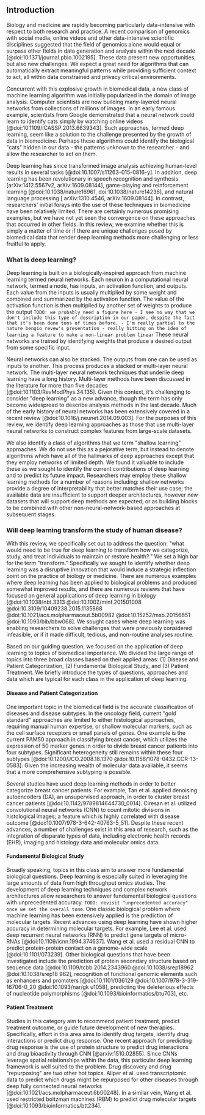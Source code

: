 ## Introduction

Biology and medicine are rapidly becoming particularly data-intensive with
respect to both research and practice. A recent comparison of genomics with
social media, online videos and other data-intensive scientific disciplines
suggested that the field of genomics alone would equal or surpass other fields
in data generation and analysis within the next decade
[@doi:10.1371/journal.pbio.1002195]. These data present new opportunities, but
also new challenges. We expect a great need for algorithms that can automatically extract meaningful patterns while providing sufficient context to act, all within data constrained and privacy critical environments.

Concurrent with this explosive growth in biomedical data, a new class of machine
learning algorithm was initially popularized in the domain of image analysis.
Computer scientists are now building many-layered neural networks from
collections of millions of images. In an early famous example, scientists from Google
demonstrated that a neural network could learn to identify cats simply by
watching online videos [@doi:10.1109/ICASSP.2013.6639343]. Such approaches,
termed deep learning, seem like a solution to the challenge presented by the
growth of data in biomedicine. Perhaps these algorithms could identify the
biological "cats" hidden in our data - the patterns unknown to the researcher - and allow the researcher to act on them.


Deep learning has since transformed image analysis achieving human-level results in several tasks [@doi:10.1007/s11263-015-0816-y]. In addition, deep learning has been revolutionary in speech recognition and synthesis [arXiv:1412.5567v2,   arXiv:1609.08144], game-playing and reinforcement learning [@doi:10.1038/nature16961, doi:10.1038/nature14236], and natural language processing [   arXiv:1310.4546, arXiv:1609.08144]. In contrast, researchers' initial forays into the use of these techniques in biomedicine have been relatively limited.
There are certainly numerous promising examples, but we have not yet seen the
convergence on these approaches that occurred in other fields. In this review, we examine whether this is simply a matter of time or
if there are unique challenges posed by biomedical data that render deep
learning methods more challenging or less fruitful to apply.

### What is deep learning?

Deep learning is built on a biologically-inspired approach from machine learning
termed neural networks. Each neuron in a computational neural network, termed a
node, has inputs, an activation function, and outputs. Each value from the
inputs is usually multiplied by some weight and combined and summarized by the
activation function. The value of the activation function is then multiplied by
another set of weights to produce the output `TODO: we probably need a figure
here - I see no way that we don't include this type of description in our paper,
despite the fact that it's been done tons of times before. - I'm really partial to the nature bengio revew's presentation - really hitting on the idea of learning a feature to make a non-linear problem linear` These neural
networks are trained by identifying weights that produce a desired output from
some specific input.

Neural networks can also be stacked. The outputs from one can be used as inputs to another. This process produces a stacked or multi-layer neural network. The multi-layer neural network techniques that underlie deep learning have a long history. Multi-layer methods have been discussed in the literature for more than five decades [@doi:10.1103/RevModPhys.34.135]. Given this context, it's challenging to consider "deep learning" as a new advance, though the term has only become widespread to describe analysis methods in the last decade. Much of the early history of neural networks has been extensively covered in a recent review [@doi:10.1016/j.neunet.2014.09.003]. For the purposes of this review, we identify deep learning approaches as those that use multi-layer neural networks to construct complex features from large-scale datasets.

We also identify a class of algorithms that we term "shallow learning"
approaches. We do not use this as a pejorative term, but instead to denote
algorithms which have all of the hallmarks of deep approaches except that they
employ networks of limited depth. We found it valuable to include these as we
sought to identify the current contributions of deep learning and to predict its
future impact. Researchers may employ these shallow learning methods for a
number of reasons including: shallow networks provide a degree of
interpretability that better matches their use case; the available data are
insufficient to support deeper architectures, however new datasets that will
support deep methods are expected; or as building blocks to be combined with
other non-neural-network-based approaches at subsequent stages.

### Will deep learning transform the study of human disease?

With this review, we specifically set out to address the question: "what would
need to be true for deep learning to transform how we categorize, study, and
treat individuals to maintain or restore health?." We set a high bar for the
term "transform." Specifically we sought to identify whether deep learning was a
disruptive innovation that would induce a strategic inflection point on the
practice of biology or medicine. There are numerous examples where deep learning
has been applied to biological problems and produced somewhat improved results,
and there are numerous reviews that have focused on general applications of deep
learning in biology [@doi:10.1038/nbt.3313 @doi:10.1002/minf.201501008
@doi:10.3109/10409238.2015.1135868 @doi:10.1021/acs.molpharmaceut.5b00982
@doi:10.15252/msb.20156651 @doi:10.1093/bib/bbw068]. We sought cases where deep
learning was enabling researchers to solve challenges that were previously
considered infeasible, or if it made difficult, tedious, and non-routine
analyses routine.

Based on our guiding question, we focused on the application of deep learning to
topics of biomedical importance. We divided the large range of topics into three broad classes based on their applied areas: (1) Disease and Patient Categorization, (2) Fundamental Biological Study, and (3) Patient Treatment. We briefly introduce the types of questions, approaches and data which are typical for each class in the application of deep learning.

#### Disease and Patient Categorization

One important topic in the biomedical field is the accurate classification of
diseases and disease subtypes. In the oncology field, current "gold standard"
approaches are limited to either histological approaches, requiring manual
human expertise, or shallow molecular markers, such as the cell surface
receptors or small panels of genes. One example is the current PAM50 approach
in classifying breast cancer, which utilizes the expression of 50 marker
genes in order to divide breast cancer patients into four subtypes.
Significant heterogeneity still remains within these four subtypes
[@doi:10.1200/JCO.2008.18.1370 @doi:10.1158/1078-0432.CCR-13-0583]. Given the
increasing wealth of molecular data available, it seems that a more
comprehensive subtyping is possible.

Several studies have used deep learning methods in order to better categorize
breast cancer patients. For example, Tan et al. applied denoising
autoencoders (DA), an unsupervised approach, in order to cluster breast
cancer patients [@doi:10.1142/9789814644730_0014]. Ciresan et al. utilized
convolutional neural networks (CNN) to count mitotic divisions in
histological images; a feature which is highly correlated with disease
outcome [@doi:10.1007/978-3-642-40763-5_51]. Despite these recent advances, a
number of challenges exist in this area of research, such as the integration
of disparate types of data, including electronic health records (EHR),
imaging and histology data and molecular omics data.

#### Fundamental Biological Study

Broadly speaking, topics in this class aim to answer more fundamental
biological questions. Deep learning is especially suited in leveraging the
large amounts of data from high throughput omics studies. The development of
deep learning techniques and complex network architectures allow researchers
to answer fundamental biological questions with unprecedented accuracy.
`TODO: revisit "unprecedented accuracy" once we set the overall tone`. One
classic biological problem where machine learning has been extensively
applied is the prediction of molecular targets. Recent advances using deep
learning have shown higher accuracy in determining molecular targets. For
example, Lee et al. used deep recurrent neural networks (RNN) to predict gene
targets of micro-RNAs [@doi:10.1109/icnn.1994.374637]. Wang et al. used a
residual CNN to predict protein-protein contact on a genome-wide scale
[@doi:10.1101/073239]. Other biological questions that have been investigated
include the prediction of protein secondary structure based on sequence data
[@doi:10.1109/tcbb.2014.2343960 @doi:10.1038/srep18962 @doi:10.1038/srep18
962], recognition of functional genomic elements such as enhancers and
promoters [@doi:10.1101/036129 @doi:10.1007/978-3-319-16706-0_20
@doi:10.1093/nar/gk u1058], predicting the deleterious effects of nucleotide
polymorphisms [@doi:10.1093/bioinformatics/btu703], etc.

#### Patient Treatment

Studies in this category aim to recommend patient treatment, predict
treatment outcome, or guide future development of new therapies..
Specifically, effort in this area aims to identify drug targets, identify
drug interactions or predict drug response. One recent approach for
predicting drug response is the use of protein structure to predict drug
interactions and drug bioactivity through CNN [@arxiv:1510.02855]. Since CNNs
leverage spatial relationships within the data, this particular deep learning
framework is well suited to the problem. Drug discovery and drug
"repurposing" are two other hot topics. Aliper et al. used transcriptomic
data to predict which drugs might be repurposed for other diseases through
deep fully connected neural networks
[@doi:10.1021/acs.molpharmaceut.6b00248]. In a similar vein, Wang et al. used
restricted boltzman machines (RBM) to predict drug molecular targets
[@doi:10.1093/bioinformatics/btt234].
